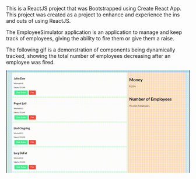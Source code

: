 This is a ReactJS project that was Bootstrapped using Create React App.
This project was created as a project to enhance and experience the ins and outs of using ReactJS.

The EmployeeSimulator application is an application to manage and keep track of employees, giving the ability to fire them or give them a raise. 

The following gif is a demonstration of components being dynamically tracked, showing the total number of employees decreasing after an employee was fired.

![demonstration gif](Firing-Employee.gif)

